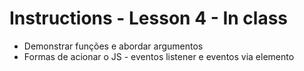 # Instructions - Lesson 4 - In class

- Demonstrar funções e abordar argumentos
- Formas de acionar o JS - eventos listener e eventos via elemento
